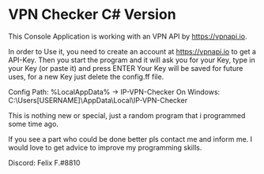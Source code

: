 # VPN Checker C# Version

This Console Application is working with an VPN API by https://vpnapi.io.

In order to Use it, you need to create an account at https://vpnapi.io to get a API-Key.
Then you start the program and it will ask you for your Key, type in your Key (or paste it) and press ENTER
Your Key will be saved for future uses, for a new Key just delete the config.ff file.

Config Path: %LocalAppData% -> IP-VPN-Checker
On Windows: C:\Users\[USERNAME]\AppData\Local\IP-VPN-Checker

This is nothing new or special, just a random program that i programmed some time ago.

If you see a part who could be done better pls contact me and inform me.
I would love to get advice to improve my programming skills. 

Discord: Felix F.#8810
